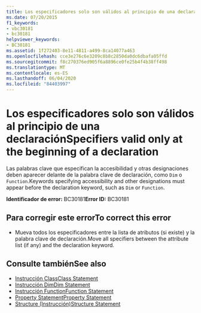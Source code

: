 ```yaml
---
title: Los especificadores solo son válidos al principio de una declaración
ms.date: 07/20/2015
f1_keywords:
- vbc30181
- bc30181
helpviewer_keywords:
- BC30181
ms.assetid: 1f272403-8e11-4811-a499-8ca14077a463
ms.openlocfilehash: cce3e276c6e3209c8b8c2850da0dc6dbafa05ffd
ms.sourcegitcommit: f8c270376ed905f6a8896ce0fe25b4f4b38ff498
ms.translationtype: MT
ms.contentlocale: es-ES
ms.lasthandoff: 06/04/2020
ms.locfileid: "84403997"
---
```

# <a name="specifiers-valid-only-at-the-beginning-of-a-declaration"></a><span data-ttu-id="4a05b-102">Los especificadores solo son válidos al principio de una declaración</span><span class="sxs-lookup"><span data-stu-id="4a05b-102">Specifiers valid only at the beginning of a declaration</span></span>
<span data-ttu-id="4a05b-103">Las palabras clave que especifican la accesibilidad y otras designaciones deben aparecer delante de la palabra clave de declaración, como `Dim` o `Function`.</span><span class="sxs-lookup"><span data-stu-id="4a05b-103">Keywords specifying accessibility and other designations must appear before the declaration keyword, such as `Dim` or `Function`.</span></span>  
  
 <span data-ttu-id="4a05b-104">**Identificador de error:** BC30181</span><span class="sxs-lookup"><span data-stu-id="4a05b-104">**Error ID:** BC30181</span></span>  
  
## <a name="to-correct-this-error"></a><span data-ttu-id="4a05b-105">Para corregir este error</span><span class="sxs-lookup"><span data-stu-id="4a05b-105">To correct this error</span></span>  
  
- <span data-ttu-id="4a05b-106">Mueva todos los especificadores entre la lista de atributos (si existe) y la palabra clave de declaración.</span><span class="sxs-lookup"><span data-stu-id="4a05b-106">Move all specifiers between the attribute list (if any) and the declaration keyword.</span></span>  
  
## <a name="see-also"></a><span data-ttu-id="4a05b-107">Consulte también</span><span class="sxs-lookup"><span data-stu-id="4a05b-107">See also</span></span>

- [<span data-ttu-id="4a05b-108">Instrucción Class</span><span class="sxs-lookup"><span data-stu-id="4a05b-108">Class Statement</span></span>](../language-reference/statements/class-statement.md)
- [<span data-ttu-id="4a05b-109">Instrucción Dim</span><span class="sxs-lookup"><span data-stu-id="4a05b-109">Dim Statement</span></span>](../language-reference/statements/dim-statement.md)
- [<span data-ttu-id="4a05b-110">Instrucción Function</span><span class="sxs-lookup"><span data-stu-id="4a05b-110">Function Statement</span></span>](../language-reference/statements/function-statement.md)
- [<span data-ttu-id="4a05b-111">Property Statement</span><span class="sxs-lookup"><span data-stu-id="4a05b-111">Property Statement</span></span>](../language-reference/statements/property-statement.md)
- [<span data-ttu-id="4a05b-112">Structure (Instrucción)</span><span class="sxs-lookup"><span data-stu-id="4a05b-112">Structure Statement</span></span>](../language-reference/statements/structure-statement.md)
